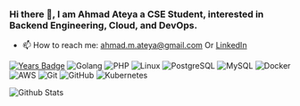 ### Hi there 👋, I am Ahmad Ateya a CSE Student, interested in Backend Engineering, Cloud, and DevOps.


- 📫 How to reach me: ahmad.m.ateya@gmail.com Or [LinkedIn](https://www.linkedin.com/in/ahmadateya/)

[![Years Badge](https://badges.pufler.dev/years/ahmadateya)](https://badges.pufler.dev)
![Golang](https://img.shields.io/badge/-Golang-gray?style=flat-square&logo=Go)
![PHP](https://img.shields.io/badge/-PHP-00599C?style=flat-square&logo=php)
![Linux](https://img.shields.io/badge/-Linux-gray?style=flat-square&logo=linux)
![PostgreSQL](https://img.shields.io/badge/-PostgreSQL-336791?style=flat-square&logo=postgresql)
![MySQL](https://img.shields.io/badge/-MySQL-gray?style=flat-square&logo=mysql)
![Docker](https://img.shields.io/badge/-Docker-black?style=flat-square&logo=docker)
![AWS](https://img.shields.io/badge/Amazon%20AWS-232F3E?style=flat-square&logo=amazon-aws)
![Git](https://img.shields.io/badge/-Git-black?style=flat-square&logo=git)
![GitHub](https://img.shields.io/badge/-GitHub-181717?style=flat-square&logo=github)
![Kubernetes](https://img.shields.io/badge/-Kubernetes-gray?style=flat-square&logo=kubernetes)


![Github Stats](https://github-readme-stats.vercel.app/api?username=ahmadateya&count_private=true&show_icons=true&include_all_commits=true&theme=dark)


<!-- Un wanted stats -->
<!-- ![Top Langs](https://github-readme-stats.vercel.app/api/top-langs/?username=ahmadateya&hide=TeX&layout=compact) -->
